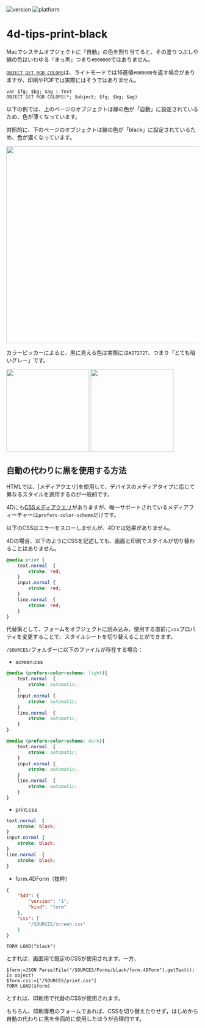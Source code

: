 ![version](https://img.shields.io/badge/version-20%2B-E23089)
![platform](https://img.shields.io/static/v1?label=platform&message=mac-intel%20|%20mac-arm%20|%20win-64&color=blue)

# 4d-tips-print-black

Macでシステムオブジェクトに「自動」の色を割り当てると、その塗りつぶしや線の色はいわゆる「まっ黒」つまり`#000000`ではありません。

[`OBJECT GET RGB COLORS`](https://developer.4d.com/docs/commands/object-get-rgb-colors)は、ライトモードでは16進値`#000000`を返す場合がありますが、印刷やPDFでは実際にはそうではありません。

```4d
var $fg; $bg; $ag : Text
OBJECT GET RGB COLORS(*; $object; $fg; $bg; $ag)
```

以下の例では、上のページのオブジェクトは線の色が「自動」に設定されているため、色が薄くなっています。

対照的に、下のページのオブジェクトは線の色が「black」に設定されているため、色が濃くなっています。

<img src="https://github.com/user-attachments/assets/b7438125-a77b-4c37-84df-78d5a570bef0" width=516 height=auto >

カラーピッカーによると、黒に見える色は実際には`#272727`、つまり「とても暗いグレー」です。

<img src="https://github.com/user-attachments/assets/6f579815-5dc3-41e6-81a1-348ed8518e44" width=217 height=auto >
<img src="https://github.com/user-attachments/assets/96c98077-a30b-42e3-b6a0-c4abf875618c" width=217 height=auto >

## 自動の代わりに黒を使用する方法

HTMLでは、[メディアクエリ]を使用して、デバイスのメディアタイプに応じて異なるスタイルを適用するのが一般的です。

4Dにも[CSSメディアクエリ](https://developer.mozilla.org/en-US/docs/Web/CSS/CSS_media_queries/Using_media_queries)がありますが、唯一サポートされているメディアフィーチャーは`prefers-color-scheme`だけです。

以下のCSSはエラーをスローしませんが、4Dでは効果がありません。

4Dの場合、以下のようにCSSを記述しても、画面と印刷でスタイルが切り替わることはありません。

```css
@media print {
	text.normal  {
		stroke: red;		
	}
	input.normal {
		stroke: red;
	}	
	line.normal  {
		stroke: red;
	}
}
```

代替策として、フォームをオブジェクトに読み込み，使用する直前に`css`プロパティを変更することで、スタイルシートを切り替えることができます。

`/SOURCES/`フォルダーに以下のファイルが存在する場合：

* screen.css

```css
@media (prefers-color-scheme: light){
	text.normal  {
		stroke: automatic;		
	}
	input.normal {
		stroke: automatic;
	}	
	line.normal  {
		stroke: automatic;	
	}
}

@media (prefers-color-scheme: dark){
	text.normal  {
		stroke: automatic;		
	}
	input.normal {
		stroke: automatic;
	}	
	line.normal  {
		stroke: automatic;	
	}
}
```

* print.css

```css
text.normal  {
	stroke: black;		
}
input.normal {
	stroke: black;
}	
line.normal  {
	stroke: black;
}
```

* form.4DForm（抜粋）

```json
{
	"$4d": {
		"version": "1",
		"kind": "form"
	},
	"css": [
		"/SOURCES/screen.css"
	]
}
```

```4d
FORM LOAD("black")
```

とすれば，画面用で既定のCSSが使用されます。一方、

```4d
$form:=JSON Parse(File("/SOURCES/Forms/black/form.4DForm").getText(); Is object)
$form.css:=["/SOURCES/print.css"] 
FORM LOAD($form)
```

とすれば、印刷用で代替のCSSが使用されます。

もちろん、印刷専用のフォームであれば、CSSを切り替えたりせず，はじめから自動の代わりに黒を全面的に使用したほうが合理的です。









